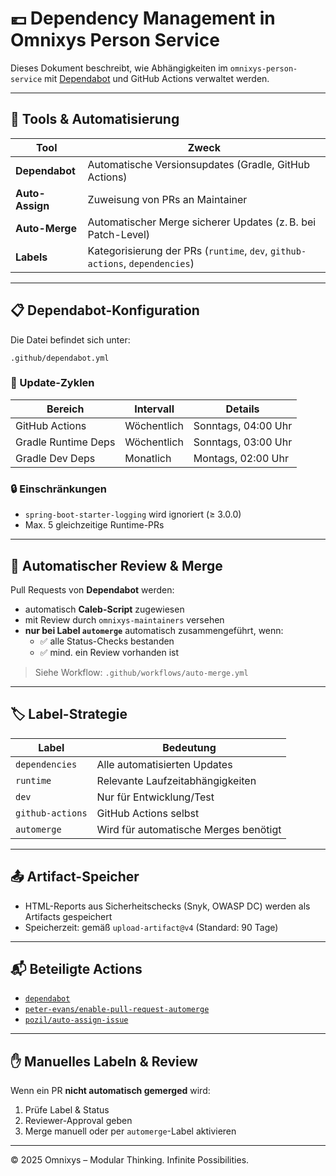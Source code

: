 # 💶 Dependency Management in Omnixys Person Service

Dieses Dokument beschreibt, wie Abhängigkeiten im `omnixys-person-service` mit [Dependabot](https://docs.github.com/en/code-security/supply-chain-security/keeping-your-dependencies-updated-automatically/about-dependabot-version-updates) und GitHub Actions verwaltet werden.

---

## 🔧 Tools & Automatisierung

| Tool            | Zweck                                |
|-----------------|---------------------------------------|
| **Dependabot**  | Automatische Versionsupdates (Gradle, GitHub Actions) |
| **Auto-Assign** | Zuweisung von PRs an Maintainer       |
| **Auto-Merge**  | Automatischer Merge sicherer Updates (z. B. bei Patch-Level) |
| **Labels**      | Kategorisierung der PRs (`runtime`, `dev`, `github-actions`, `dependencies`) |

---

## 📋 Dependabot-Konfiguration

Die Datei befindet sich unter:

```
.github/dependabot.yml
```

### 🔁 Update-Zyklen

| Bereich             | Intervall   | Details                   |
|---------------------|-------------|---------------------------|
| GitHub Actions      | Wöchentlich | Sonntags, 04:00 Uhr       |
| Gradle Runtime Deps | Wöchentlich | Sonntags, 03:00 Uhr       |
| Gradle Dev Deps     | Monatlich   | Montags, 02:00 Uhr        |

### 🔒 Einschränkungen

- `spring-boot-starter-logging` wird ignoriert (≥ 3.0.0)
- Max. 5 gleichzeitige Runtime-PRs

---

## 🧠 Automatischer Review & Merge

Pull Requests von **Dependabot** werden:
- automatisch **Caleb-Script** zugewiesen
- mit Review durch `omnixys-maintainers` versehen
- **nur bei Label `automerge`** automatisch zusammengeführt, wenn:
    - ✅ alle Status-Checks bestanden
    - ✅ mind. ein Review vorhanden ist

> Siehe Workflow: `.github/workflows/auto-merge.yml`

---

## 🏷️ Label-Strategie

| Label           | Bedeutung                           |
|----------------|--------------------------------------|
| `dependencies` | Alle automatisierten Updates         |
| `runtime`      | Relevante Laufzeitabhängigkeiten     |
| `dev`          | Nur für Entwicklung/Test             |
| `github-actions` | GitHub Actions selbst               |
| `automerge`    | Wird für automatische Merges benötigt |

---

## 📤 Artifact-Speicher

- HTML-Reports aus Sicherheitschecks (Snyk, OWASP DC) werden als Artifacts gespeichert
- Speicherzeit: gemäß `upload-artifact@v4` (Standard: 90 Tage)

---

## 📬 Beteiligte Actions

- [`dependabot`](https://github.com/dependabot)
- [`peter-evans/enable-pull-request-automerge`](https://github.com/peter-evans/enable-pull-request-automerge)
- [`pozil/auto-assign-issue`](https://github.com/pozil/auto-assign-issue)

---

## ✋ Manuelles Labeln & Review

Wenn ein PR **nicht automatisch gemerged** wird:
1. Prüfe Label & Status
2. Reviewer-Approval geben
3. Merge manuell oder per `automerge`-Label aktivieren

---

© 2025 Omnixys – Modular Thinking. Infinite Possibilities.
